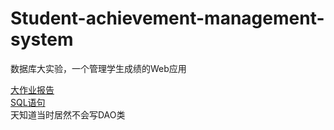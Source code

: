 # Student-achievement-management-system
数据库大实验，一个管理学生成绩的Web应用

[大作业报告](https://github.com/lywow/Student-achievement-management-system/blob/master/%E6%95%B0%E6%8D%AE%E5%BA%93%E7%B3%BB%E7%BB%9F%E8%AF%BE%E7%A8%8B%E8%AE%BE%E8%AE%A1%E6%8A%A5%E5%91%8A.pdf)   
[SQL语句](https://github.com/lywow/Student-achievement-management-system/blob/master/SQL%E8%AF%AD%E5%8F%A5.txt)   
天知道当时居然不会写DAO类
